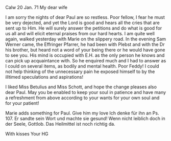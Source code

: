  Calw 20 Jan. 71
My dear wife

I am sorry the nights of dear Paul are so restless. Poor fellow, I fear he must be very dejected, and yet the Lord is good and hears all the cries that are sent up to Him. He will surely answer the petitions and do what is good for us all and will elicit eternal praises from our hard hearts. 
I am quite well again, walked yesterday with Marie on the slippery road. In the evening Sam Werner came, the Effringer Pfarrer, he had been with Plebst and with the Dr his brother, but heard not a word of your being there or he would have gone to see you. His mind is occupied with E.H. as the only person he knows and can pick up acquaintance with. So he enquired much and I had to answer as I could on several items, as bodily and mental health. Poor Feddy! I could not help thinking of the unnecessary pain he exposed himself to by the illtimed speculations and aspirations!

I liked Miss Betulius and Miss Schott, and hope the change pleases also dear Paul. May you be enabled to keep your soul in patience and have many a refreshment from above according to your wants for your own soul and for your patient!

Marie adds something for Paul. Give him my love Ich denke für ihn an Ps. 107. Er sandte sein Wort und machte sie gesund! Wenn nicht leiblich doch in der Seele, Gottlob. Das Heilmittel ist noch richtig da.

 With kisses
 Your HG

